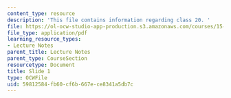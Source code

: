```yaml
---
content_type: resource
description: 'This file contains information regarding class 20. '
file: https://ol-ocw-studio-app-production.s3.amazonaws.com/courses/15-783j-product-design-and-development-spring-2006/59812584fb60cf6b667ece8341a5db7c_cls20_tol_trds.pdf
file_type: application/pdf
learning_resource_types:
- Lecture Notes
parent_title: Lecture Notes
parent_type: CourseSection
resourcetype: Document
title: Slide 1
type: OCWFile
uid: 59812584-fb60-cf6b-667e-ce8341a5db7c
---
```

